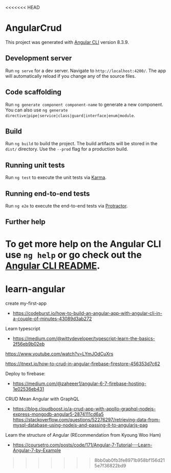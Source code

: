 <<<<<<< HEAD
# AngularCrud

This project was generated with [Angular CLI](https://github.com/angular/angular-cli) version 8.3.9.

## Development server

Run `ng serve` for a dev server. Navigate to `http://localhost:4200/`. The app will automatically reload if you change any of the source files.

## Code scaffolding

Run `ng generate component component-name` to generate a new component. You can also use `ng generate directive|pipe|service|class|guard|interface|enum|module`.

## Build

Run `ng build` to build the project. The build artifacts will be stored in the `dist/` directory. Use the `--prod` flag for a production build.

## Running unit tests

Run `ng test` to execute the unit tests via [Karma](https://karma-runner.github.io).

## Running end-to-end tests

Run `ng e2e` to execute the end-to-end tests via [Protractor](http://www.protractortest.org/).

## Further help

To get more help on the Angular CLI use `ng help` or go check out the [Angular CLI README](https://github.com/angular/angular-cli/blob/master/README.md).
=======
# learn-angular

create my-first-app
- https://codeburst.io/how-to-build-an-angular-app-with-angular-cli-in-a-couple-of-minutes-43089d3ab272


Learn typescript
- https://medium.com/@wittydeveloper/typescript-learn-the-basics-2f56eb9b02eb

https://www.youtube.com/watch?v=LYmJOdCuXrs

https://itnext.io/how-to-crud-in-angular-firebase-firestore-456353d7c62


Deploy to firebase:
- https://medium.com/@zaheeer1/angular-6-7-firebase-hosting-1e02536eb431


CRUD Mean Angular with GraphQL
- https://blog.cloudboost.io/a-crud-app-with-apollo-graphql-nodejs-express-mongodb-angular5-2874111cd6a5
https://stackoverflow.com/questions/52276297/retrieving-data-from-mysql-database-using-nodejs-and-passing-it-to-angularjs-pag


Learn the structure of Angular (REcommendation from Kyoung Woo Ham)
- https://coursetro.com/posts/code/171/Angular-7-Tutorial---Learn-Angular-7-by-Example
>>>>>>> 8bb0ab0fb3fe8971b958bf156d215e7f36822bd9
